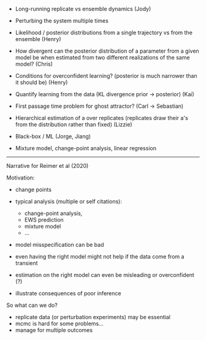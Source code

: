 


- Long-running replicate vs ensemble dynamics (Jody)
- Perturbing the system multiple times

- Likelihood / posterior distributions from a single trajectory vs from the ensemble (Henry)

- How divergent can the posterior distribution of a parameter from a given model be when estimated from two different realizations of the same model? (Chris)

- Conditions for overconfident learning? (posterior is much narrower than it should be) (Henry)

- Quantify learning from the data (KL divergence prior -> posterior) (Kai)

- First passage time problem for ghost attractor? (Carl -> Sebastian)
- Hierarchical estimation of a over replicates (replicates draw their a's from the distribution rather than fixed)  (Lizzie)

- Black-box / ML (Jorge, Jiang)
- Mixture model, change-point analysis, linear regression

----

Narrative for Reimer et al (2020)

Motivation: 
- change points
- typical analysis (multiple or self citations): 
  - change-point analysis, 
  - EWS prediction
  - mixture model
  - ...

- model misspecification can be bad
- even having the right model might not help if the data come from a transient
- estimation on the right model can even be misleading or overconfident (?)

- illustrate consequences of poor inference

So what can we do? 
- replicate data (or perturbation experiments) may be essential
- mcmc is hard for some problems...
- manage for multiple outcomes
  
  







